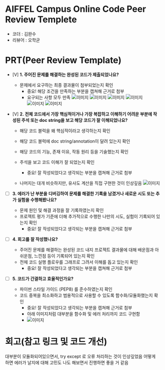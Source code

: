 # AIFFEL Campus Online Code Peer Review Templete
- 코더 : 김완수
- 리뷰어 : 오학균


# PRT(Peer Review Template)
- [V]  **1. 주어진 문제를 해결하는 완성된 코드가 제출되었나요?**
    - 문제에서 요구하는 최종 결과물이 첨부되었는지 확인
        - 중요! 해당 조건을 만족하는 부분을 캡쳐해 근거로 첨부
        - 요구되는 사항 모두 만족 
        ![이미지](peer_review_image/1-1.jpg)
        ![이미지](peer_review_image/1-2.jpg)
        ![이미지](peer_review_image/1-3.jpg)
        ![이미지](peer_review_image/1-4.jpg)
        ![이미지](peer_review_image/1-5.jpg)
        ![이미지](peer_review_image/1-6.jpg)

- [V]  **2. 전체 코드에서 가장 핵심적이거나 가장 복잡하고 이해하기 어려운 부분에 작성된 
주석 또는 doc string을 보고 해당 코드가 잘 이해되었나요?**
    - 해당 코드 블럭을 왜 핵심적이라고 생각하는지 확인
    - 해당 코드 블럭에 doc string/annotation이 달려 있는지 확인
    - 해당 코드의 기능, 존재 이유, 작동 원리 등을 기술했는지 확인
    - 주석을 보고 코드 이해가 잘 되었는지 확인
        - 중요! 잘 작성되었다고 생각되는 부분을 캡쳐해 근거로 첨부
     
    - 나머지는 대개 비슷하지만, 유사도 계산을 직접 구현한 것이 인상깊음
    ![이미지](peer_review_image/2-1.jpg)
        
- [ ]  **3. 에러가 난 부분을 디버깅하여 문제를 해결한 기록을 남겼거나
새로운 시도 또는 추가 실험을 수행해봤나요?**
    - 문제 원인 및 해결 과정을 잘 기록하였는지 확인
    - 프로젝트 평가 기준에 더해 추가적으로 수행한 나만의 시도, 
    실험이 기록되어 있는지 확인
        - 중요! 잘 작성되었다고 생각되는 부분을 캡쳐해 근거로 첨부
        
        
- [ ]  **4. 회고를 잘 작성했나요?**
    - 주어진 문제를 해결하는 완성된 코드 내지 프로젝트 결과물에 대해
    배운점과 아쉬운점, 느낀점 등이 기록되어 있는지 확인
    - 전체 코드 실행 플로우를 그래프로 그려서 이해를 돕고 있는지 확인
        - 중요! 잘 작성되었다고 생각되는 부분을 캡쳐해 근거로 첨부
        
- [ ]  **5. 코드가 간결하고 효율적인가요?**
    - 파이썬 스타일 가이드 (PEP8) 를 준수하였는지 확인
    - 코드 중복을 최소화하고 범용적으로 사용할 수 있도록 함수화/모듈화했는지 확인
        - 중요! 잘 작성되었다고 생각되는 부분을 캡쳐해 근거로 첨부
        - 아래 이미지처럼 대부분을 함수화 및 에러 처리까지 코드 구현함
        - ![이미지](peer_review_image/5-1.jpg)


# 회고(참고 링크 및 코드 개선)
대부분이 모듈화되어있으면서, try except 로 오류 처리하는 것이 인상깊었음
어떻게 하면 에러가 날지에 대해 고민도 나도 해보면서 진행하면 좋을 거 같음
